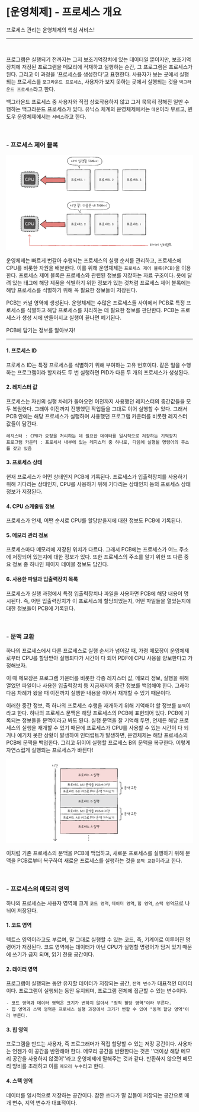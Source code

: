 # [운영체제] - 프로세스 개요

프로세스 관리는 운영체제의 핵심 서비스! 

<hr>

<br>

프로그램은 실행되기 전까지는 그저 보조기억장치에 있는 데이터일 뿐이지만, 보조기억장치에 저장된 프로그램을 메모리에 적재하고 실행하는 순간, 그 프로그램은 프로세스가 된다. 그리고 이 과정을 '프로세스를 생성한다'고 표현한다. 사용자가 보는 곳에서 실행되는 프로세스를 `포그라운드 프로세스`, 사용자가 보지 못하는 곳에서 실행되는 것을 `백그라운드 프로세스`라고 한다.

백그라운드 프로세스 중 사용자와 직접 상호작용하지 않고 그저 묵묵히 정해진 일만 수행하는 백그라운드 프로세스가 있다. 유닉스 체계의 운영체제에서는 `데몬`이라 부르고, 윈도우 운영체제에서는 `서비스`라고 한다.

<br>

### - 프로세스 제어 블록

![image-20221130220907077](%5B%EC%9A%B4%EC%98%81%EC%B2%B4%EC%A0%9C%5D%20-%20%ED%94%84%EB%A1%9C%EC%84%B8%EC%8A%A4%20%EA%B0%9C%EC%9A%94.assets/image-20221130220907077.png)

운영체제는 빠르게 번갈아 수행되는 프로세스의 실행 순서를 관리하고, 프로세스에 CPU를 비롯한 자원을 배분한다. 이를 위해 운영체제는 `프로세스 제어 블록(PCB)`을 이용한다. 프로세스 제어 블록은 프로세스와 관련된 정보를 저장하는 자료 구조이다. 옷에 달려 있는 태그에 해당 제품을 식별하기 위한 정보가 있는 것처럼 프로세스 제어 블록에는 해당 프로세스를 식별하기 위해 꼭 필요한 정보들이 저장된다.

PCB는 커널 영역에 생성된다. 운영체제는 수많은 프로세스들 사이에서 PCB로 특정 프로세스를 식별하고 해당 프로세스를 처리하는 데 필요한 정보를 판단한다. PCB는 프로세스가 생성 시에 만들어지고 실행이 끝나면 폐기된다. 

PCB에 담기는 정보를 알아보자!

<hr>

#### 1. 프로세스 ID

프로세스 ID는 특정 프로세스를 식별하기 위해 부여하는 고유 번호이다. 같은 일을 수행하는 프로그램이라 할지라도 두 번 실행하면 PID가 다른 두 개의 프로세스가 생성된다.

#### 2. 레지스터 값

프로세스는 자신의 실행 차례가 돌아오면 이전까지 사용했던 레지스터의 중간값들을 모두 복원한다. 그래야 이전까지 진행했던 작업들을 그대로 이어 실행할 수 있다. 그래서 PCB 안에는 해당 프로세스가 실행하며 사용했던 프로그램 카운터를 비롯한 레지스터 값들이 담긴다.

```text
레지스터 : CPU가 요청을 처리하는 데 필요한 데이터를 일시적으로 저장하는 기억장치
프로그램 카운터 : 프로세서 내부에 있는 레지스터 중 하나로, 다음에 실행될 명령어의 주소를 갖고 있음
```

#### 3. 프로세스 상태

현재 프로세스가 어떤 상태인지 PCB에 기록된다. 프로세스가 입출력장치를 사용하기 위해 기다리는 상태인지, CPU를 사용하기 위해 기다리는 상태인지 등의 프로세스 상태 정보가 저장된다.

#### 4. CPU 스케줄링 정보

프로세스가 언제, 어떤 순서로 CPU를 할당받을지에 대한 정보도 PCB에 기록된다.

#### 5. 메모리 관리 정보

프로세스마다 메모리에 저장된 위치가 다르다. 그래서 PCB에는 프로세스가 어느 주소에 저장되어 있는지에 대한 정보가 있다. 또한 프로세스의 주소를 알기 위한 또 다른 중요 정보 중 하나인 페이지 테이블 정보도 담긴다.

#### 6. 사용한 파일과 입출력장치 목록

프로세스가 실행 과정에서 특정 입출력장치나 파일을 사용하면 PCB에 해당 내용이 명시된다. 즉, 어떤 입출력장치가 이 프로세스에 할당되었는지, 어떤 파일들을 열었는지에 대한 정보들이 PCB에 기록된다.

<BR>

### - 문맥 교환

하나의 프로세스에서 다른 프로세스로 실행 순서가 넘어갈 때, 가령 메모장이 운영체제로부터 CPU를 할당받아 실행되다가 시간이 다 되어 PDF에 CPU 사용을 양보한다고 가정해보자.

이 때 메모장은 프로그램 카운터를 비롯한 각종 레지스터 값, 메모리 정보, 실행을 위해 열었던 파일이나 사용한 입출력장치 등 지금까지의 중간 정보를 백업해야 한다. 그래야 다음 차례가 왔을 때 이전까지 실행한 내용을 이어서 재개할 수 있기 때문이다.

이러한 중간 정보, 즉 하나의 프로세스 수행을 재개하기 위해 기억해야 할 정보를 `문맥`이라고 한다. 하나의 프로세스 문맥은 해당 프로세스의 PCB에 표현되어 있다. PCB에 기록되는 정보들을 문맥이라고 봐도 된다. 실행 문맥을 잘 기억해 두면, 언제든 해당 프로세스의 실행을 재개할 수 있기 때문에 프로세스가 CPU를 사용할 수 있는 시간이 다 되거나 예기치 못한 상황이 발생하여 인터럽트가 발생하면, 운영체제는 해당 프로세스의 PCB에 문맥을 백업한다. 그리고 뒤이어 실행할 프로세스 B의 문맥을 복구한다. 이렇게 자연스럽게 실행되는 프로세스가 바뀐다!

![image-20221130222607826](%5B%EC%9A%B4%EC%98%81%EC%B2%B4%EC%A0%9C%5D%20-%20%ED%94%84%EB%A1%9C%EC%84%B8%EC%8A%A4%20%EA%B0%9C%EC%9A%94.assets/image-20221130222607826.png)

이처럼 기존 프로세스의 문맥을 PCB에 백업하고, 새로운 프로세스를 실행하기 위해 문맥을 PCB로부터 복구하여 새로운 프로세스를 실행하는 것을 `문맥 교환`이라고 한다.

<BR>

### - 프로세스의 메모리 영역

하나의 프로세스는 사용자 영역에 크게 `코드 영역`, `데이터 영역`, `힙 영역`, `스택 영역`으로 나뉘어 저장된다. 

#### 1. 코드 영역

텍트스 영역이라고도 부르며, 말 그대로 실행할 수 있는 코드, 즉, 기계어로 이루어진 명령어가 저장된다. 코드 영역에는 데이터가 아닌 CPU가 실행할 명령어가 담겨 있기 때문에 쓰기가 금지 되며, 읽기 전용 공간이다.

#### 2. 데이터 영역

프로그램이 실행되는 동안 유지할 데이터가 저장되는 공간,  `전역 변수`가 대표적인 데이터이다. 프로그램이 실행되는 동안 유지되며, 프로그램 전체에 접근할 수 있는 변수이다. 

```TEXT
- 코드 영역과 데이터 영역은 크기가 변하지 않아서 "정적 할당 영역"이라 부른다.
- 힙 영역과 스택 영역은 프로세스 실행 과정에서 크기가 변할 수 있어 "동적 할당 영역"이라 부른다.
```

#### 3. 힙 영역

프로그램을 만드는 사용자, 즉 프로그래머가 직접 할당할 수 있는 저장 공간이다. 사용자는 언젠가 이 공간을 반환해야 한다. 메모리 공간을 반환한다는 것은 ''더이상 해당 메모리 공간을 사용하지 않겠어''라고 운영체제에 말해주는 것과 같다. 반환하지 않으면 메모리 방비를 초래하고 이를 `메모리 누수`라고 한다.

#### 4. 스택 영역

데이터를 일시적으로 저장하는 공간이다. 잠깐 쓰다가 말 값들이 저장되는 공간으로 매개 변수, 지역 변수가 대표적이다. 